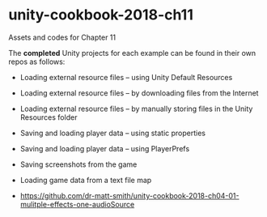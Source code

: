 # unity-cookbook-2018-ch11
Assets and codes for Chapter 11

The **completed** Unity projects for each example can be found in their own repos as follows:

- Loading external resource files – using Unity Default Resources

- Loading external resource files – by downloading files from the Internet

- Loading external resource files – by manually storing files in the Unity  Resources folder

- Saving and loading player data – using static properties

- Saving and loading player data – using PlayerPrefs

- Saving screenshots from the game

- Loading game data from a text file map

- https://github.com/dr-matt-smith/unity-cookbook-2018-ch04-01-mulitple-effects-one-audioSource
